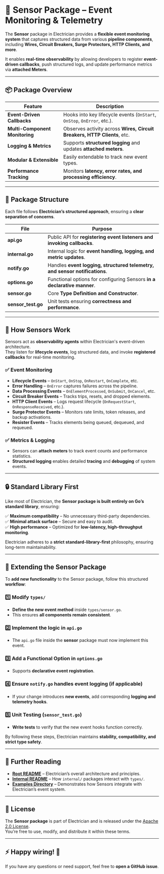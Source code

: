 # 📡 Sensor Package – Event Monitoring & Telemetry

The **Sensor** package in Electrician provides a **flexible event monitoring system** that captures structured data from various **pipeline components**, including **Wires, Circuit Breakers, Surge Protectors, HTTP Clients, and more**.

It enables **real-time observability** by allowing developers to register **event-driven callbacks**, push structured logs, and update performance metrics via **attached Meters**.

---

## 📦 Package Overview

| Feature                        | Description                                                              |
| ------------------------------ | ------------------------------------------------------------------------ |
| **Event-Driven Callbacks**     | Hooks into key lifecycle events (`OnStart`, `OnStop`, `OnError`, etc.).  |
| **Multi-Component Monitoring** | Observes activity across **Wires, Circuit Breakers, HTTP Clients**, etc. |
| **Logging & Metrics**          | Supports **structured logging** and updates **attached meters**.         |
| **Modular & Extensible**       | Easily extendable to track new event types.                              |
| **Performance Tracking**       | Monitors **latency, error rates, and processing efficiency**.            |

---

## 📂 Package Structure

Each file follows **Electrician’s structured approach**, ensuring a **clear separation of concerns**.

| File               | Purpose                                                                    |
| ------------------ | -------------------------------------------------------------------------- |
| **api.go**         | Public API for **registering event listeners and invoking callbacks**.     |
| **internal.go**    | Internal logic for **event handling, logging, and metric updates**.        |
| **notify.go**      | Handles **event logging, structured telemetry, and sensor notifications**. |
| **options.go**     | Functional options for configuring Sensors **in a declarative manner**.    |
| **sensor.go**      | Core **Type Definition and Constructor**.                                  |
| **sensor_test.go** | Unit tests ensuring **correctness and performance**.                       |

---

## 🔧 How Sensors Work

Sensors act as **observability agents** within Electrician's event-driven architecture.  
They listen for **lifecycle events**, log structured data, and invoke **registered callbacks** for real-time monitoring.

### ✅ **Event Monitoring**

- **Lifecycle Events** – `OnStart`, `OnStop`, `OnRestart`, `OnComplete`, etc.
- **Error Handling** – `OnError` captures failures across the pipeline.
- **Data Processing Events** – `OnElementProcessed`, `OnSubmit`, `OnCancel`, etc.
- **Circuit Breaker Events** – Tracks trips, resets, and dropped elements.
- **HTTP Client Events** – Logs request lifecycle (`OnRequestStart`, `OnResponseReceived`, etc.).
- **Surge Protector Events** – Monitors rate limits, token releases, and backup activations.
- **Resister Events** – Tracks elements being queued, dequeued, and requeued.

### ✅ **Metrics & Logging**

- Sensors can **attach meters** to track event counts and performance statistics.
- **Structured logging** enables detailed **tracing** and **debugging** of system events.

---

## 🔒 Standard Library First

Like most of Electrician, the **Sensor package is built entirely on Go’s standard library**, ensuring:

✅ **Maximum compatibility** – No unnecessary third-party dependencies.  
✅ **Minimal attack surface** – Secure and easy to audit.  
✅ **High performance** – Optimized for **low-latency, high-throughput monitoring**.

Electrician adheres to a **strict standard-library-first** philosophy, ensuring long-term maintainability.

---

## 🔧 Extending the Sensor Package

To **add new functionality** to the Sensor package, follow this structured **workflow**:

### 1️⃣ Modify `types/`

- **Define the new event method** inside `types/sensor.go`.
- This ensures **all components remain consistent**.

### 2️⃣ Implement the logic in `api.go`

- The `api.go` file inside the **sensor** package must now implement this event.

### 3️⃣ Add a Functional Option in `options.go`

- Supports **declarative event registration**.

### 4️⃣ Ensure `notify.go` handles event logging (if applicable)

- If your change introduces **new events**, add corresponding **logging and telemetry hooks**.

### 5️⃣ Unit Testing (`sensor_test.go`)

- **Write tests** to verify that the new event hooks function correctly.

By following these steps, Electrician maintains **stability, compatibility, and strict type safety**.

---

## 📖 Further Reading

- **[Root README](../../../README.md)** – Electrician’s overall architecture and principles.
- **[Internal README](../../internal/README.MD)** – How `internal/` packages interact with `types/`.
- **[Examples Directory](../../../example/sensor_example/)** – Demonstrates how Sensors integrate with Electrician’s event system.

---

## 📝 License

The **Sensor package** is part of Electrician and is released under the [Apache 2.0 License](../../../LICENSE).  
You’re free to use, modify, and distribute it within these terms.

---

## ⚡ Happy wiring! 🚀

If you have any questions or need support, feel free to **open a GitHub issue**.
